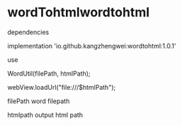 # wordTohtmlwordtohtml  

dependencies

   implementation 'io.github.kangzhengwei:wordtohtml:1.0.1'
   
use

WordUtil(filePath, htmlPath);

webView.loadUrl("file:///$htmlPath");

filePath word filepath

htmlpath output html path
